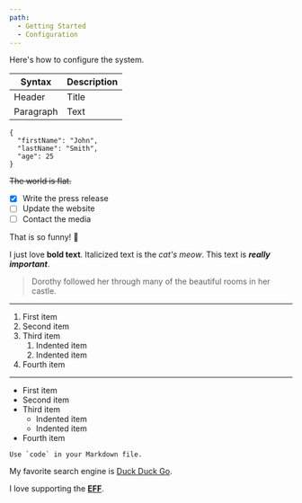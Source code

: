 ```yaml
---
path:
  - Getting Started
  - Configuration
---
```


Here's how to configure the system.

| Syntax | Description |
| ----------- | ----------- |
| Header | Title |
| Paragraph | Text |

```
{
  "firstName": "John",
  "lastName": "Smith",
  "age": 25
}
```

~~The world is flat.~~

- [x] Write the press release
- [ ] Update the website
- [ ] Contact the media

That is so funny! 🤩

I just love **bold text**. Italicized text is the *cat's meow*. This text is ***really important***.

> Dorothy followed her through many of the beautiful rooms in her castle.

---

1. First item
2. Second item
3. Third item
    1. Indented item
    2. Indented item
4. Fourth item

---

- First item
- Second item
- Third item
    - Indented item
    - Indented item
- Fourth item

``Use `code` in your Markdown file.``

My favorite search engine is [Duck Duck Go](https://duckduckgo.com).

I love supporting the **[EFF](https://eff.org)**.


